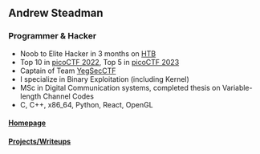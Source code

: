 ## Andrew Steadman

### Programmer & Hacker

- Noob to Elite Hacker in 3 months on [HTB](https://www.hackthebox.com/)
- Top 10 in [picoCTF 2022](https://play.picoctf.org/events/70), Top 5 in [picoCTF 2023](https://play.picoctf.org/events/72/scoreboards)
- Captain of Team [YegSecCTF](https://www.yegsec.ca/)
- I specialize in Binary Exploitation (including Kernel)
- MSc in Digital Communication systems, completed thesis on Variable-length Channel Codes
- C, C++, x86_64, Python, React, OpenGL

#### [Homepage](https://www.andrewsteadman.com)
#### [Projects/Writeups](https://www.nullhardware.com)

